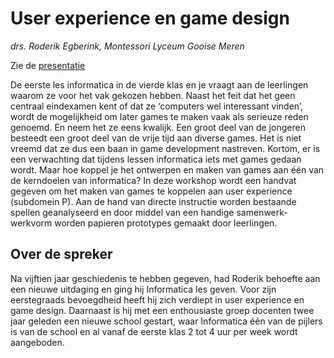 # User experience en game design

*drs. Roderik Egberink, Montessori Lyceum Gooise Meren*

Zie de [presentatie](../assets/user-experience-games.pdf)

De eerste les informatica in de vierde klas en je vraagt aan de leerlingen
waarom ze voor het vak gekozen hebben. Naast het feit dat het geen centraal
eindexamen kent of dat ze ‘computers wel interessant vinden’, wordt de
mogelijkheid om later games te maken vaak als serieuze reden genoemd. En neem
het ze eens kwalijk. Een groot deel van de jongeren besteedt een groot deel
van de vrije tijd aan diverse games. Het is niet vreemd dat ze dus een baan in
game development nastreven. Kortom, er is een verwachting dat tijdens lessen
informatica iets met games gedaan wordt. Maar hoe koppel je het ontwerpen en
maken van games aan één van de kerndoelen van informatica? In deze workshop
wordt een handvat gegeven om het maken van games te koppelen aan user
experience (subdomein P). Aan de hand van directe instructie worden bestaande
spellen geanalyseerd en door middel van een handige samenwerk-werkvorm worden
papieren prototypes gemaakt door leerlingen.

## Over de spreker

Na vijftien jaar geschiedenis te hebben gegeven, had Roderik behoefte aan een
nieuwe uitdaging en ging hij Informatica les geven. Voor zijn eerstegraads
bevoegdheid heeft hij zich verdiept in user experience en game design.
Daarnaast is hij met een enthousiaste groep docenten twee jaar geleden een
nieuwe school gestart, waar Informatica één van de pijlers is van de school en
al vanaf de eerste klas 2 tot 4 uur per week wordt aangeboden.